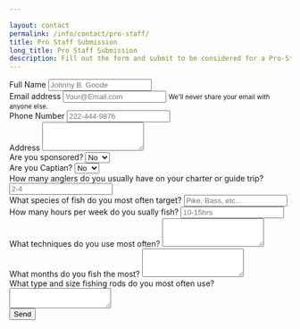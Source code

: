 ```yaml
---

layout: contact
permalink: /info/contact/pro-staff/
title: Pro Staff Submission
long_title: Pro Staff Submission
description: Fill out the form and submit to be considered for a Pro-Staff position
---
```



<form 
    action="https://formspree.io/nkline@solarinnovations.com"
    method="POST"
    class="needs-validation" novalidate>
    <div class="form-group">
        <label for="name">Full Name</label>
        <input required type="name" name="Name" class="form-control" id="name" placeholder="Johnny B. Goode">
    </div>
    <div class="form-group">
        <label for="email">Email address</label>
        <input required type="email" name="_replyto" class="form-control" id="email" aria-describedby="emailHelp" placeholder="Your@Email.com">
        <small id="emailHelp" class="form-text text-muted">We'll never share your email with anyone else.</small>
    </div>
    <div class="form-group">
        <label for="phone">Phone Number</label>
        <input required type="phone" name="Phone" class="form-control" id="phone" placeholder="222-444-9876">
    </div>
    <div class="form-group">
        <label for="address">Address</label>
        <textarea required class="form-control" name="Address" id="address" rows="3"></textarea>
    </div>
    <div class="form-group">
      <label for="sponsor">Are you sponsored?</label>
      <select id="sponsor" Name="Sponsorship" class="form-control">
        <option>No</option>
        <option>Yes</option>
      </select>
    </div>
    <div class="form-group">
      <label for="Captian">Are you Captian?</label>
      <select id="Captian" Name="Captian" class="form-control">
        <option>No</option>
        <option>Yes</option>
      </select>
    </div>
    <div class="form-group">
        <label for="charter-numbers">How many anglers do you usually have on your charter or guide trip?</label>
        <input required type="charter-numbers" name="Number of anglers per charter trip" class="form-control" id="charter-numbers" placeholder="2-4">
    </div>
    <div class="form-group">
        <label for="fish">What species of fish do you most often target?</label>
        <input required type="fish" name="Fish species targeted" class="form-control" id="fish" placeholder="Pike, Bass, etc...">
    </div>
    <div class="form-group">
        <label for="fishing-hours">How many hours per week do you sually fish?</label>
        <input required type="fishing-hours" name="Number of hours/week fished" class="form-control" id="fishing-hours" placeholder="10-15hrs">
    </div>
    <div class="form-group">
        <label for="techniques">What techniques do you use most often?</label>
        <textarea required class="form-control" name="Fishing Techniques" id="techniques" rows="3"></textarea>
    </div>
    <div class="form-group">
        <label for="fishing-months">What months do you fish the most?</label>
        <textarea required class="form-control" name="What months do you fish the most?" id="fishing-months" rows="3"></textarea>
    </div>
    <div class="form-group">
        <label for="fishing-rods">What type and size fishing rods do you most often use?</label>
        <textarea required type="fishing-rods" name="Fishing rods used" class="form-control" id="fishing-rods" ></textarea>
    </div>
    <input type="hidden" name="_subject" value="New IRT Pro-Staff Submission!" />
    <input type="hidden" name="_next" value="{{ site.url }}" />
    <input type="text" name="_gotcha" style="display:none" />
    <input type="submit" class="btn btn-primary mb-2 float-right" value="Send">
</form>
<script>
(function() {
  'use strict';
  window.addEventListener('load', function() {
    // Fetch all the forms we want to apply custom Bootstrap validation styles to
    var forms = document.getElementsByClassName('needs-validation');
    // Loop over them and prevent submission
    var validation = Array.prototype.filter.call(forms, function(form) {
      form.addEventListener('submit', function(event) {
        if (form.checkValidity() === false) {
          event.preventDefault();
          event.stopPropagation();
        }
        form.classList.add('was-validated');
      }, false);
    });
  }, false);
})();
</script>